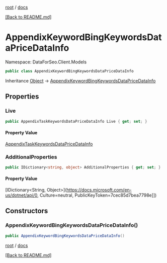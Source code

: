 [root](./../ "root") / [docs](./ "docs")

[[Back to README.md]](./../README.md "[Back to README.md]")

# AppendixKeywordBingKeywordsDataPriceDataInfo

Namespace: DataForSeo.Client.Models

```csharp
public class AppendixKeywordBingKeywordsDataPriceDataInfo
```

Inheritance [Object](https://docs.microsoft.com/en-us/dotnet/api/Object) → [AppendixKeywordBingKeywordsDataPriceDataInfo](./AppendixKeywordBingKeywordsDataPriceDataInfo.md)

## Properties

### **Live**

```csharp
public AppendixTaskKeywordsDataPriceDataInfo Live { get; set; }
```

#### Property Value

[AppendixTaskKeywordsDataPriceDataInfo](./AppendixTaskKeywordsDataPriceDataInfo.md)<br>

### **AdditionalProperties**

```csharp
public IDictionary<string, object> AdditionalProperties { get; set; }
```

#### Property Value

[IDictionary&lt;String, Object&gt;](https://docs.microsoft.com/en-us/dotnet/api/0, Culture=neutral, PublicKeyToken=7cec85d7bea7798e]])<br>

## Constructors

### **AppendixKeywordBingKeywordsDataPriceDataInfo()**

```csharp
public AppendixKeywordBingKeywordsDataPriceDataInfo()
```

[root](./../ "root") / [docs](./ "docs")

[[Back to README.md]](./../README.md "[Back to README.md]")